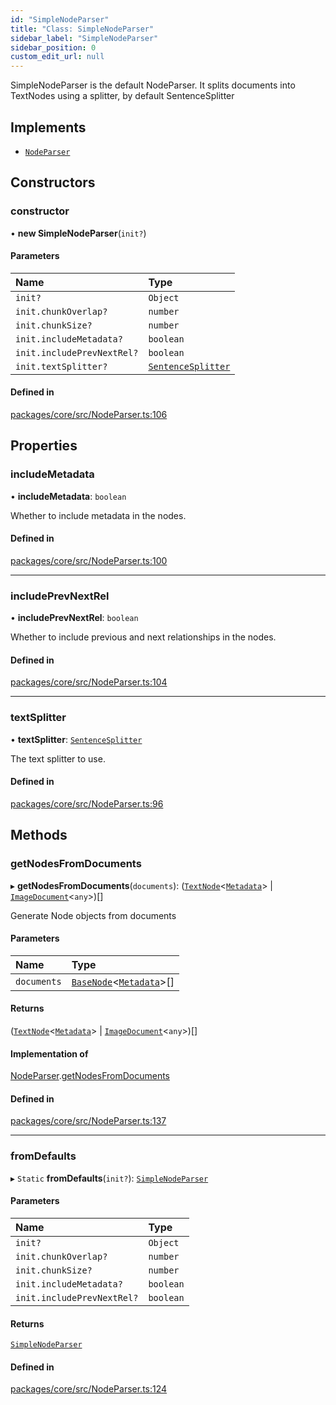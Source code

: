 ```yaml
---
id: "SimpleNodeParser"
title: "Class: SimpleNodeParser"
sidebar_label: "SimpleNodeParser"
sidebar_position: 0
custom_edit_url: null
---
```


SimpleNodeParser is the default NodeParser. It splits documents into TextNodes using a splitter, by default SentenceSplitter

## Implements

- [`NodeParser`](../interfaces/NodeParser.md)

## Constructors

### constructor

• **new SimpleNodeParser**(`init?`)

#### Parameters

| Name                       | Type                                      |
| :------------------------- | :---------------------------------------- |
| `init?`                    | `Object`                                  |
| `init.chunkOverlap?`       | `number`                                  |
| `init.chunkSize?`          | `number`                                  |
| `init.includeMetadata?`    | `boolean`                                 |
| `init.includePrevNextRel?` | `boolean`                                 |
| `init.textSplitter?`       | [`SentenceSplitter`](SentenceSplitter.md) |

#### Defined in

[packages/core/src/NodeParser.ts:106](https://github.com/run-llama/LlamaIndexTS/blob/f0be933/packages/core/src/NodeParser.ts#L106)

## Properties

### includeMetadata

• **includeMetadata**: `boolean`

Whether to include metadata in the nodes.

#### Defined in

[packages/core/src/NodeParser.ts:100](https://github.com/run-llama/LlamaIndexTS/blob/f0be933/packages/core/src/NodeParser.ts#L100)

---

### includePrevNextRel

• **includePrevNextRel**: `boolean`

Whether to include previous and next relationships in the nodes.

#### Defined in

[packages/core/src/NodeParser.ts:104](https://github.com/run-llama/LlamaIndexTS/blob/f0be933/packages/core/src/NodeParser.ts#L104)

---

### textSplitter

• **textSplitter**: [`SentenceSplitter`](SentenceSplitter.md)

The text splitter to use.

#### Defined in

[packages/core/src/NodeParser.ts:96](https://github.com/run-llama/LlamaIndexTS/blob/f0be933/packages/core/src/NodeParser.ts#L96)

## Methods

### getNodesFromDocuments

▸ **getNodesFromDocuments**(`documents`): ([`TextNode`](TextNode.md)<[`Metadata`](../#metadata)\> \| [`ImageDocument`](ImageDocument.md)<`any`\>)[]

Generate Node objects from documents

#### Parameters

| Name        | Type                                                     |
| :---------- | :------------------------------------------------------- |
| `documents` | [`BaseNode`](BaseNode.md)<[`Metadata`](../#metadata)\>[] |

#### Returns

([`TextNode`](TextNode.md)<[`Metadata`](../#metadata)\> \| [`ImageDocument`](ImageDocument.md)<`any`\>)[]

#### Implementation of

[NodeParser](../interfaces/NodeParser.md).[getNodesFromDocuments](../interfaces/NodeParser.md#getnodesfromdocuments)

#### Defined in

[packages/core/src/NodeParser.ts:137](https://github.com/run-llama/LlamaIndexTS/blob/f0be933/packages/core/src/NodeParser.ts#L137)

---

### fromDefaults

▸ `Static` **fromDefaults**(`init?`): [`SimpleNodeParser`](SimpleNodeParser.md)

#### Parameters

| Name                       | Type      |
| :------------------------- | :-------- |
| `init?`                    | `Object`  |
| `init.chunkOverlap?`       | `number`  |
| `init.chunkSize?`          | `number`  |
| `init.includeMetadata?`    | `boolean` |
| `init.includePrevNextRel?` | `boolean` |

#### Returns

[`SimpleNodeParser`](SimpleNodeParser.md)

#### Defined in

[packages/core/src/NodeParser.ts:124](https://github.com/run-llama/LlamaIndexTS/blob/f0be933/packages/core/src/NodeParser.ts#L124)

